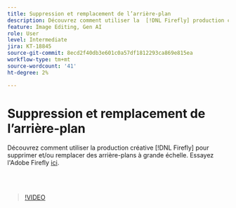 ```yaml
---
title: Suppression et remplacement de l’arrière-plan
description: Découvrez comment utiliser la  [!DNL Firefly] production créative pour supprimer et/ou remplacer des arrière-plans à grande échelle
feature: Image Editing, Gen AI
role: User
level: Intermediate
jira: KT-18845
source-git-commit: 8ecd2f40db3e601c0a57df1812293ca869e815ea
workflow-type: tm+mt
source-wordcount: '41'
ht-degree: 2%

---
```


# Suppression et remplacement de l’arrière-plan

Découvrez comment utiliser la production créative [!DNL Firefly] pour supprimer et/ou remplacer des arrière-plans à grande échelle. Essayez l&#39;Adobe Firefly [ici](https://firefly.adobe.com/).

<br> 

>[!VIDEO](https://video.tv.adobe.com/v/3472916?quality=12&learn=on&hidetitle=true)